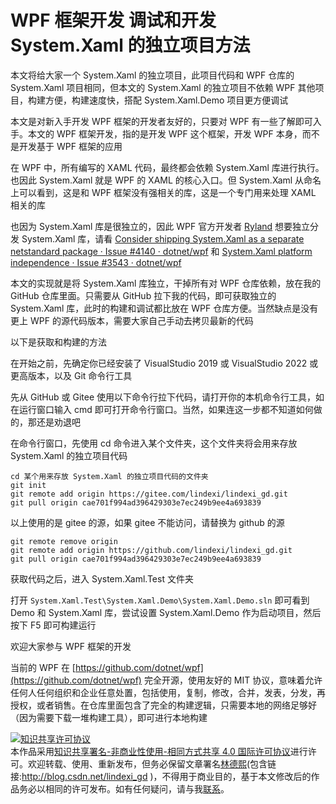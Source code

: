 # WPF 框架开发 调试和开发 System.Xaml 的独立项目方法

本文将给大家一个 System.Xaml 的独立项目，此项目代码和 WPF 仓库的 System.Xaml 项目相同，但本文的 System.Xaml 的独立项目不依赖 WPF 其他项目，构建方便，构建速度快，搭配 System.Xaml.Demo 项目更方便调试


<!--more-->

<!-- 发布 -->
<!-- 标签：WPF,XAML -->

本文是对新入手开发 WPF 框架的开发者友好的，只要对 WPF 有一些了解即可入手。本文的 WPF 框架开发，指的是开发 WPF 这个框架，开发 WPF 本身，而不是开发基于 WPF 框架的应用

在 WPF 中，所有编写的 XAML 代码，最终都会依赖 System.Xaml 库进行执行。也因此 System.Xaml 就是 WPF 的 XAML 的核心入口。但 System.Xaml 从命名上可以看到，这是和 WPF 框架没有强相关的库，这是一个专门用来处理 XAML 相关的库

也因为 System.Xaml 库是很独立的，因此 WPF 官方开发者 [Ryland](https://github.com/ryalanms) 想要独立分发 System.Xaml 库，请看 [Consider shipping System.Xaml as a separate netstandard package · Issue #4140 · dotnet/wpf](https://github.com/dotnet/wpf/issues/4140 ) 和 [System.Xaml platform independence · Issue #3543 · dotnet/wpf](https://github.com/dotnet/wpf/issues/3543 )

本文的实现就是将 System.Xaml 库独立，干掉所有对 WPF 仓库依赖，放在我的 GitHub 仓库里面。只需要从 GitHub 拉下我的代码，即可获取独立的 System.Xaml 库，此时的构建和调试都比放在 WPF 仓库方便。当然缺点是没有更上 WPF 的源代码版本，需要大家自己手动去拷贝最新的代码

以下是获取和构建的方法

在开始之前，先确定你已经安装了 VisualStudio 2019 或 VisualStudio 2022 或更高版本，以及 Git 命令行工具

先从 GitHub 或 Gitee 使用以下命令行拉下代码，请打开你的本机命令行工具，如在运行窗口输入 cmd 即可打开命令行窗口。当然，如果连这一步都不知道如何做的，那还是劝退吧

在命令行窗口，先使用 cd 命令进入某个文件夹，这个文件夹将会用来存放 System.Xaml 的独立项目代码

```
cd 某个用来存放 System.Xaml 的独立项目代码的文件夹
git init
git remote add origin https://gitee.com/lindexi/lindexi_gd.git
git pull origin cae701f994ad396429303e7ec249b9ee4a693839
```

以上使用的是 gitee 的源，如果 gitee 不能访问，请替换为 github 的源

```
git remote remove origin
git remote add origin https://github.com/lindexi/lindexi_gd.git
git pull origin cae701f994ad396429303e7ec249b9ee4a693839
```

获取代码之后，进入 System.Xaml.Test 文件夹

打开 `System.Xaml.Test\System.Xaml.Demo\System.Xaml.Demo.sln` 即可看到 Demo 和 System.Xaml 库，尝试设置 System.Xaml.Demo 作为启动项目，然后按下 F5 即可构建运行

欢迎大家参与 WPF 框架的开发

当前的 WPF 在 [https://github.com/dotnet/wpf](https://github.com/dotnet/wpf) 完全开源，使用友好的 MIT 协议，意味着允许任何人任何组织和企业任意处置，包括使用，复制，修改，合并，发表，分发，再授权，或者销售。在仓库里面包含了完全的构建逻辑，只需要本地的网络足够好（因为需要下载一堆构建工具），即可进行本地构建

<a rel="license" href="http://creativecommons.org/licenses/by-nc-sa/4.0/"><img alt="知识共享许可协议" style="border-width:0" src="https://licensebuttons.net/l/by-nc-sa/4.0/88x31.png" /></a><br />本作品采用<a rel="license" href="http://creativecommons.org/licenses/by-nc-sa/4.0/">知识共享署名-非商业性使用-相同方式共享 4.0 国际许可协议</a>进行许可。欢迎转载、使用、重新发布，但务必保留文章署名[林德熙](http://blog.csdn.net/lindexi_gd)(包含链接:http://blog.csdn.net/lindexi_gd )，不得用于商业目的，基于本文修改后的作品务必以相同的许可发布。如有任何疑问，请与我[联系](mailto:lindexi_gd@163.com)。
